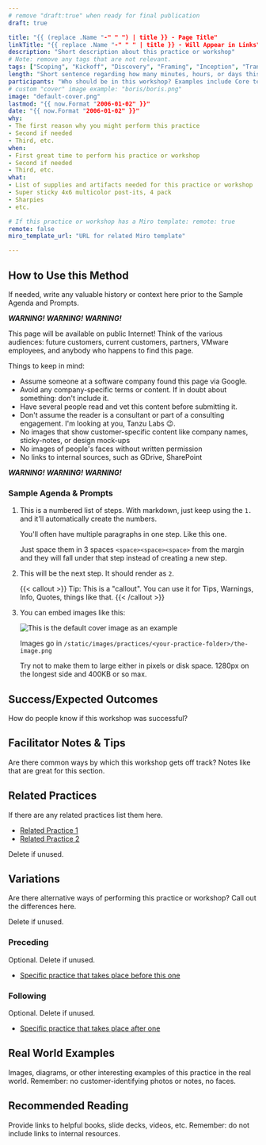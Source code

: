 ```yaml
---
# remove "draft:true" when ready for final publication 
draft: true

title: "{{ (replace .Name "-" " ") | title }} - Page Title"
linkTitle: "{{ replace .Name "-" " " | title }} - Will Appear in Links"
description: "Short description about this practice or workshop"
# Note: remove any tags that are not relevant.
tags: ["Scoping", "Kickoff", "Discovery", "Framing", "Inception", "Transition", "Modernization", "Delivery"]
length: "Short sentence regarding how many minutes, hours, or days this workshop takes"
participants: "Who should be in this workshop? Examples include Core team, product stakeholders, designers, developers, etc."
# custom "cover" image example: "boris/boris.png"
image: "default-cover.png" 
lastmod: "{{ now.Format "2006-01-02" }}"
date: "{{ now.Format "2006-01-02" }}"
why: 
- The first reason why you might perform this practice
- Second if needed
- Third, etc.
when:
- First great time to perform his practice or workshop
- Second if needed
- Third, etc.
what:
- List of supplies and artifacts needed for this practice or workshop
- Super sticky 4x6 multicolor post-its, 4 pack
- Sharpies
- etc.

# If this practice or workshop has a Miro template: remote: true
remote: false
miro_template_url: "URL for related Miro template" 

---
```

## How to Use this Method
If needed, write any valuable history or context here prior to the Sample Agenda and Prompts.

***WARNING!*** ***WARNING!*** ***WARNING!*** 
 
This page will be available on public Internet! Think of the various audiences: future customers, current customers, partners, VMware employees, and anybody who happens to find this page. 

Things to keep in mind: 
 
- Assume someone at a software company found this page via Google.
- Avoid any company-specific terms or content. If in doubt about something: don't include it.
- Have several people read and vet this content before submitting it.   
- Don't assume the reader is a consultant or part of a consulting engagement. I'm looking at you, Tanzu Labs 😉. 
- No images that show customer-specific content like company names, sticky-notes, or design mock-ups
- No images of people's faces without written permission
- No links to internal sources, such as GDrive, SharePoint 
  
***WARNING!*** ***WARNING!*** ***WARNING!*** 

### Sample Agenda & Prompts
1. This is a numbered list of steps. With markdown, just keep using the `1.` and it'll automatically create the numbers.

   You'll often have multiple paragraphs in one step. Like this one.
   
   Just space them in 3 spaces `<space><space><space>` from the margin and they will fall under that step instead of creating a new step.

1. This will be the next step. It should render as `2`.

   {{< callout >}}
   Tip: This is a "callout". You can use it for Tips, Warnings, Info, Quotes, things like that. 
   {{< /callout >}}

1. You can embed images like this: 

   ![This is the default cover image as an example](/images/practices/default-cover.png)
   
   Images go in `/static/images/practices/<your-practice-folder>/the-image.png`
   
   Try not to make them to large either in pixels or disk space. 1280px on the longest side and 400KB or so max. 

## Success/Expected Outcomes
How do people know if this workshop was successful? 

## Facilitator Notes & Tips
Are there common ways by which this workshop gets off track? Notes like that are great for this section.

## Related Practices
If there are any related practices list them here.

- [Related Practice 1](/practices/related-practice-1)
- [Related Practice 2](/practices/related-practice-2)

Delete if unused.

## Variations
Are there alternative ways of performing this practice or workshop? Call out the differences here.

Delete if unused.

### Preceding
Optional. Delete if unused.

- [Specific practice that takes place before this one](/practices/related-practice-before)
 
### Following
Optional. Delete if unused.

- [Specific practice that takes place after one](/practices/related-practice-after)

## Real World Examples
Images, diagrams, or other interesting examples of this practice in the real world. Remember: no customer-identifying photos or notes, no faces. 

## Recommended Reading
Provide links to helpful books, slide decks, videos, etc. Remember: do not include links to internal resources.
